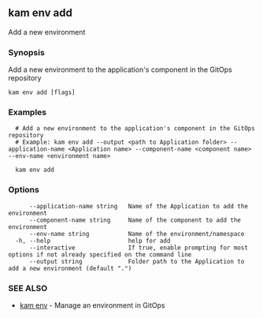 ## kam env add

Add a new environment

### Synopsis

Add a new environment to the application's component in the GitOps repository

```
kam env add [flags]
```

### Examples

```
  # Add a new environment to the application's component in the GitOps repository
  # Example: kam env add --output <path to Application folder> --application-name <Application name> --component-name <component name> --env-name <environment name>
  
  kam env add
```

### Options

```
      --application-name string   Name of the Application to add the environment
      --component-name string     Name of the component to add the environment
      --env-name string           Name of the environment/namespace
  -h, --help                      help for add
      --interactive               If true, enable prompting for most options if not already specified on the command line
      --output string             Folder path to the Application to add a new environment (default ".")
```

### SEE ALSO

* [kam env](kam_env.md)	 - Manage an environment in GitOps

